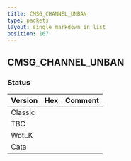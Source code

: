 ```yaml
---
title: CMSG_CHANNEL_UNBAN
type: packets
layout: single_markdown_in_list
position: 167
---
```


## CMSG_CHANNEL_UNBAN

### Status

Version | Hex | Comment
---------- | ---------- | ---------- 
Classic |  |  
TBC |  |  
WotLK |  |  
Cata |  |  
